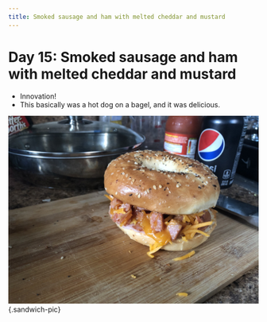```yaml
---
title: Smoked sausage and ham with melted cheddar and mustard
---
```


# Day 15: Smoked sausage and ham with melted cheddar and mustard

* Innovation!
* This basically was a hot dog on a bagel, and it was delicious.

![](/images/sandwiches/day-15.jpeg){.sandwich-pic}

